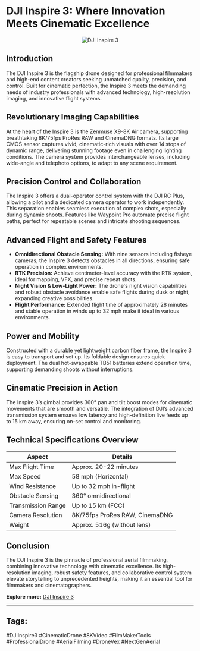 # DJI Inspire 3: Where Innovation Meets Cinematic Excellence
<p align="center">
  <img src="https://github.com/user-attachments/assets/a16309e7-5134-4448-9899-f353b45a84b2" alt="DJI Inspire 3">
</p>

## Introduction

The DJI Inspire 3 is the flagship drone designed for professional filmmakers and high-end content creators seeking unmatched quality, precision, and control. Built for cinematic perfection, the Inspire 3 meets the demanding needs of industry professionals with advanced technology, high-resolution imaging, and innovative flight systems.

## Revolutionary Imaging Capabilities

At the heart of the Inspire 3 is the Zenmuse X9-8K Air camera, supporting breathtaking 8K/75fps ProRes RAW and CinemaDNG formats. Its large CMOS sensor captures vivid, cinematic-rich visuals with over 14 stops of dynamic range, delivering stunning footage even in challenging lighting conditions. The camera system provides interchangeable lenses, including wide-angle and telephoto options, to adapt to any scene requirement.

## Precision Control and Collaboration

The Inspire 3 offers a dual-operator control system with the DJI RC Plus, allowing a pilot and a dedicated camera operator to work independently. This separation enables seamless execution of complex shots, especially during dynamic shoots. Features like Waypoint Pro automate precise flight paths, perfect for repeatable scenes and intricate shooting sequences.

## Advanced Flight and Safety Features

- **Omnidirectional Obstacle Sensing:** With nine sensors including fisheye cameras, the Inspire 3 detects obstacles in all directions, ensuring safe operation in complex environments.
- **RTK Precision:** Achieve centimeter-level accuracy with the RTK system, ideal for mapping, VFX, and precise repeat shots.
- **Night Vision & Low-Light Power:** The drone's night vision capabilities and robust obstacle avoidance enable safe flights during dusk or night, expanding creative possibilities.
- **Flight Performance:** Extended flight time of approximately 28 minutes and stable operation in winds up to 32 mph make it ideal in various environments.

## Power and Mobility

Constructed with a durable yet lightweight carbon fiber frame, the Inspire 3 is easy to transport and set up. Its foldable design ensures quick deployment. The dual hot-swappable TB51 batteries extend operation time, supporting demanding shoots without interruptions.

## Cinematic Precision in Action

The Inspire 3’s gimbal provides 360° pan and tilt boost modes for cinematic movements that are smooth and versatile. The integration of DJI’s advanced transmission system ensures low latency and high-definition live feeds up to 15 km away, ensuring on-set control and monitoring.

## Technical Specifications Overview

| Aspect | Details |
| --- | --- |
| Max Flight Time | Approx. 20-22 minutes |
| Max Speed | 58 mph (Horizontal) |
| Wind Resistance | Up to 32 mph in-flight |
| Obstacle Sensing | 360° omnidirectional |
| Transmission Range | Up to 15 km (FCC) |
| Camera Resolution | 8K/75fps ProRes RAW, CinemaDNG |
| Weight | Approx. 516g (without lens) |

## Conclusion

The DJI Inspire 3 is the pinnacle of professional aerial filmmaking, combining innovative technology with cinematic excellence. Its high-resolution imaging, robust safety features, and collaborative control system elevate storytelling to unprecedented heights, making it an essential tool for filmmakers and cinematographers.

**Explore more:**   [DJI Inspire 3](https://dronevex.in/product/dji-inspire-3-8k-cinema-drone-dronevex/)

***

## Tags:
#DJIInspire3 #CinematicDrone #8KVideo #FilmMakerTools #ProfessionalDrone #AerialFilming #DroneVex #NextGenAerial

